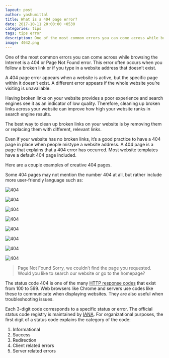 ```yaml
---
layout: post
author: yashumittal
title: What is a 404 page error?
date: 2017-10-11 20:00:00 +0530
categories: tips
tags: tips error
description: One of the most common errors you can come across while browsing the Internet is a 404 or Page Not Found error. This error often occurs when you follow a broken link or if you type in a website address that doesn’t exist.
image: 4042.png
---
```


One of the most common errors you can come across while browsing the Internet is a 404 or Page Not Found error. This error often occurs when you follow a broken link or if you type in a website address that doesn’t exist.

A 404 page error appears when a website is active, but the specific page within it doesn’t exist. A different error appears if the whole website you’re visiting is unavailable.

Having broken links on your website provides a poor experience and search engines see it as an indicator of low quality. Therefore, cleaning up broken links across your website can improve how high your website ranks in search engine results.

The best way to clean up broken links on your website is by removing them or replacing them with different, relevant links.

Even if your website has no broken links, it’s a good practice to have a 404 page in place when people mistype a website address. A 404 page is a page that explains that a 404 error has occurred. Most website templates have a default 404 page included.

Here are a couple examples of creative 404 pages.

Some 404 pages may not mention the number 404 at all, but rather include more user-friendly language such as:

![404](//cdn.codecarrot.net/images/dribbble_404.gif)

![404](//cdn.codecarrot.net/images/octupus_404.jpg)

![404](//cdn.codecarrot.net/images/404.png)

![404](//cdn.codecarrot.net/images/404_blog_image.png)

![404](//cdn.codecarrot.net/images/404_dribbble.gif)

![404](//cdn.codecarrot.net/images/404-01.png)

![404](//cdn.codecarrot.net/images/404-page.gif)

![404](//cdn.codecarrot.net/images/404-in-app.gif)

<blockquote>
Page Not Found
Sorry, we couldn’t find the page you requested. Would you like to search our website or go to the homepage?
</blockquote>

The status code 404 is one of the many [HTTP response codes](//en.wikipedia.org/wiki/List_of_HTTP_status_codes) that exist from 100 to 599. Web browsers like Chrome and servers use codes like these to communicate when displaying websites. They are also useful when troubleshooting issues.

Each 3-digit code corresponds to a specific status or error. The official status code registry is maintained by [IANA](//www.iana.org/assignments/http-status-codes/http-status-codes.xhtml). For organizational purposes, the first digit of a status code explains the category of the code:

1. Informational
2. Success
3. Redirection
4. Client related errors
5. Server related errors
